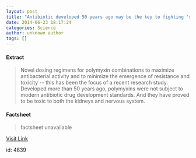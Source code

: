 ```yaml
---
layout: post
title: "Antibiotic developed 50 years ago may be the key to fighting 'superbugs'"
date: 2014-06-23 18:17:24
categories: Science
author: unknown author
tags: []
---
```



#### Extract
>Novel dosing regimens for polymyxin combinations to maximize antibacterial activity and to minimize the emergence of resistance and toxicity -- this has been the focus of a recent research study. Developed more than 50 years ago, polymyxins were not subject to modern antibiotic drug development standards. And they have proved to be toxic to both the kidneys and nervous system.

#### Factsheet
>factsheet unavailable

[Visit Link](http://feeds.sciencedaily.com/~r/sciencedaily/~3/W3YYLup_Vv8/140623141724.htm)

id:    4839
